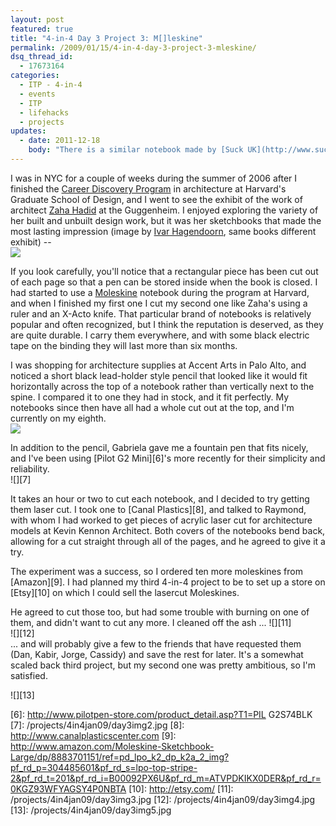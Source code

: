 ```yaml
---
layout: post
featured: true
title: "4-in-4 Day 3 Project 3: M[]leskine"
permalink: /2009/01/15/4-in-4-day-3-project-3-mleskine/
dsq_thread_id:
  - 17673164
categories:
  - ITP - 4-in-4
  - events
  - ITP
  - lifehacks
  - projects
updates:
  - date: 2011-12-18
    body: "There is a similar notebook made by [Suck UK](http://www.suck.uk.com/) for sale [here](http://aplusrstore.com/product.php?id=11&cid=106) and [here](http://www.momastore.org/museum/moma/ProductDisplay_Mini%20Notebook%20and%20Pencil_10451_10001_105552_-1_26674_26677_105565), as well as this one made by [Düller](http://www.idea-in.com/duller/) and [Dietrich Lubs](http://en.wikipedia.org/wiki/Braun_(company)#Design_department) for sale [here](http://aplusrstore.com/product.php?id=576&cid=64). I still like mine better though :)"
---
```

I was in NYC for a couple of weeks during the summer of 2006 after I finished the [Career Discovery Program][1] in architecture at Harvard's Graduate School of Design, and I went to see the exhibit of the work of architect [Zaha Hadid][2] at the Guggenheim. I enjoyed exploring the variety of her built and unbuilt design work, but it was her sketchbooks that made the most lasting impression (image by [Ivar Hagendoorn][3], same books different exhibit) --  
![](/projects/4in4jan09/day3img0.jpeg)

If you look carefully, you'll notice that a rectangular piece has been cut out of each page so that a pen can be stored inside when the book is closed. I had started to use a [Moleskine][4] notebook during the program at Harvard, and when I finished my first one I cut my second one like Zaha's using a ruler and an X-Acto knife. That particular brand of notebooks is relatively popular and often recognized, but I think the reputation is deserved, as they are quite durable. I carry them everywhere, and with some black electric tape on the binding they will last more than six months.

I was shopping for architecture supplies at Accent Arts in Palo Alto, and noticed a short black lead-holder style pencil that looked like it would fit horizontally across the top of a notebook rather than vertically next to the spine. I compared it to one they had in stock, and it fit perfectly. My notebooks since then have all had a whole cut out at the top, and I'm currently on my eighth.  
![][5]

In addition to the pencil, Gabriela gave me a fountain pen that fits nicely, and I've been using [Pilot G2 Mini][6]'s more recently for their simplicity and reliability.  
![][7]

It takes an hour or two to cut each notebook, and I decided to try getting them laser cut. I took one to [Canal Plastics][8], and talked to Raymond, with whom I had worked to get pieces of acrylic laser cut for architecture models at Kevin Kennon Architect. Both covers of the notebooks bend back, allowing for a cut straight through all of the pages, and he agreed to give it a try. 

The experiment was a success, so I ordered ten more moleskines from [Amazon][9]. I had planned my third 4-in-4 project to be to set up a store on [Etsy][10] on which I could sell the lasercut Moleskines.

He agreed to cut those too, but had some trouble with burning on one of them, and didn't want to cut any more. I cleaned off the ash ...
![][11]  
![][12]  
... and will probably give a few to the friends that have requested them (Dan, Kabir, Jorge, Cassidy) and save the rest for later. It's a somewhat scaled back third project, but my second one was pretty ambitious, so I'm satisfied.

![][13]

 [1]: http://www.gsd.harvard.edu/professional/career_discovery/
 [2]: http://www.zaha-hadid.com/
 [3]: http://www.ivarhagendoorn.com/blog/exhibitions/zaha-hadid-architecture-and-design
 [4]: http://www.moleskine.com/index_eng.php
 [5]: /projects/4in4jan09/day3img1.jpg
 [6]: http://www.pilotpen-store.com/product_detail.asp?T1=PIL G2S74BLK
 [7]: /projects/4in4jan09/day3img2.jpg
 [8]: http://www.canalplasticscenter.com
 [9]: http://www.amazon.com/Moleskine-Sketchbook-Large/dp/8883701151/ref=pd_lpo_k2_dp_k2a_2_img?pf_rd_p=304485601&pf_rd_s=lpo-top-stripe-2&pf_rd_t=201&pf_rd_i=B00092PX6U&pf_rd_m=ATVPDKIKX0DER&pf_rd_r=0KGZ93WFYAGSY4P0NBTA
 [10]: http://etsy.com/
 [11]: /projects/4in4jan09/day3img3.jpg
 [12]: /projects/4in4jan09/day3img4.jpg
 [13]: /projects/4in4jan09/day3img5.jpg
